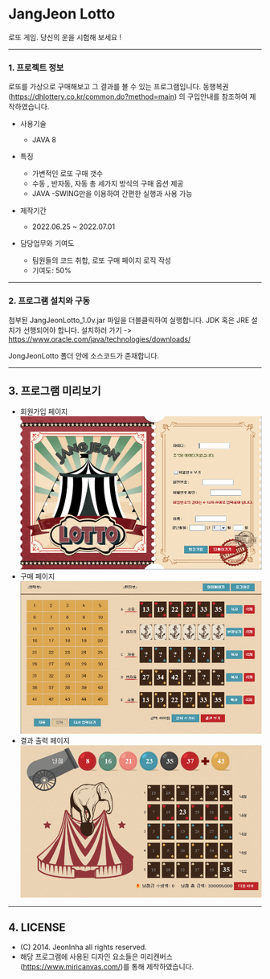 # JangJeon Lotto
로또 게임. 당신의 운을 시험해 보세요 !
***
### 1. 프로젝트 정보
  로또를 가상으로 구매해보고 그 결과를 볼 수 있는 프로그램입니다. 동행복권(https://dhlottery.co.kr/common.do?method=main) 의 구입안내를 참조하여  제작하였습니다.
  
  - 사용기술
    - JAVA 8

  - 특징
    - 가변적인 로또 구매 갯수 
    - 수동 , 반자동, 자동 총 세가지 방식의 구매 옵션 제공
    - JAVA -SWING만을 이용하여 간편한 실행과 사용 가능
 
- 제작기간
  - 2022.06.25 ~ 2022.07.01

- 담당업무와 기여도
  - 팀원들의 코드 취합, 로또 구매 페이지 로직 작성
  - 기여도: 50%


***

### 2. 프로그램 설치와 구동

첨부된 JangJeonLotto_1.0v.jar 파일을 더블클릭하여 실행합니다.
JDK 혹은 JRE 설치가 선행되어야 합니다.
  설치하러 가기 -> https://www.oracle.com/java/technologies/downloads/

JongJeonLotto 폴더 안에 소스코드가 존재합니다.


***

## 3. 프로그램 미리보기
- 회원가입 페이지
![poster](./img/1.png)
- 구매 페이지
![poster](./img/2.png)
- 결과 출력 페이지
![poster](./img/3.png)


***

## 4. LICENSE
- (C) 2014. JeonInha all rights reserved.
- 해당 프로그램에 사용된 디자인 요소들은 미리캔버스(https://www.miricanvas.com/)를 통해 제작하였습니다.



